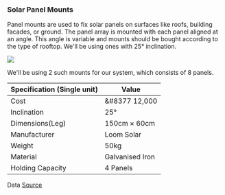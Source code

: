 ### Solar Panel Mounts

Panel mounts are used to fix solar panels on surfaces like roofs, building facades, or ground. The panel array is mounted with each panel aligned at an angle. This angle is variable and mounts should be bought according to the type of rooftop. We'll be using ones with 25° inclination.

<img src = 
"https://cdn.shopify.com/s/files/1/2980/5140/products/LoomSolar2rowDesign4PanelStand375watt_2_700x.jpg?v=1624973202">

We'll be using 2 such mounts for our system, which consists of 8 panels.

| Specification  (Single unit)  |  Value                |
| ---                           |        ---            |
| Cost                          | &#8377 12,000         |
| Inclination                   | 25°                   |
| Dimensions(Leg)               | 150cm $\times$ 60cm   |
| Manufacturer                  | Loom Solar            |
| Weight                        | 50kg                  |
| Material                      | Galvanised Iron       |
| Holding Capacity              | 4 Panels              |
Data [Source](https://www.loomsolar.com/collections/solar-panel-stand/products/loom-solar-2-row-design-4-panel-stand-375-watt)
<!--  
https://www.loomsolar.com/collections/solar-panel-stand/products/loom-solar-2-row-design-4-panel-stand-375-watt>

